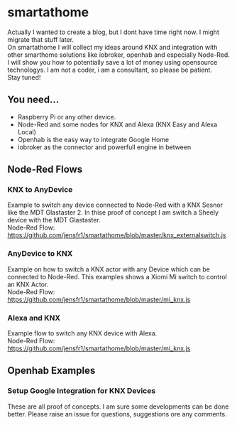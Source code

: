 # smartathome
Actually I wanted to create a blog, but I dont have time right now. I might migrate that stuff later.<br />
On smartathome I will collect my ideas around KNX and integration with other smarthome solutions like iobroker, openhab and especially Node-Red. I will show you how to potentially save a lot of money using opensource technologys. I am not a coder, i am a consultant, so please be patient. <br/>
Stay tuned!

## You need...
* Raspberry Pi or any other device. 
* Node-Red and some nodes for KNX and Alexa (KNX Easy and Alexa Local)
* Openhab is the easy way to integrate Google Home
* iobroker as the connector and powerfull engine in between

## Node-Red Flows
### KNX to AnyDevice
Example to switch any device connected to Node-Red with a KNX Sesnor like the MDT Glastaster 2. In thise proof of concept I am switch a Sheely device with the MDT Glastaster. <br />
Node-Red Flow: <br />
https://github.com/jensfr1/smartathome/blob/master/knx_externalswitch.js



### AnyDevice to KNX
Example on how to switch a KNX actor with any Device which can be connected to Node-Red. This examples shows a Xiomi Mi switch to control an KNX Actor. <br /> Node-Red Flow: <br />
https://github.com/jensfr1/smartathome/blob/master/mi_knx.js

### Alexa and KNX
Example flow to switch any KNX device with Alexa.<br />Node-Red Flow: <br />
https://github.com/jensfr1/smartathome/blob/master/mi_knx.js

## Openhab Examples
### Setup Google Integration for KNX Devices

These are all proof of concepts. I am sure some developments can be done better. Please raise an issue for questions, suggestions ore any comments. 
